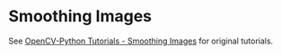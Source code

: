 # Smoothing Images

See [OpenCV-Python Tutorials - Smoothing Images](https://opencv-python-tutroals.readthedocs.org/en/latest/py_tutorials/py_imgproc/py_filtering/py_filtering.html) for original tutorials.